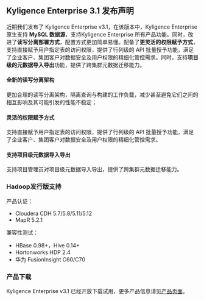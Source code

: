 ## Kyligence Enterprise 3.1 发布声明

近期我们发布了 Kyligence Enterprise v3.1，在该版本中，Kyligence Enterprise 原生支持 **MySQL 数据源**，支持Kyligence Enterprise 所有产品功能。同时，改进了**读写分离部署方式**，配置方式更加简单易懂。配备了**更灵活的权限赋予方式**，支持直接赋予用户指定表的访问权限，提供了行列级的 API 批量授予功能，满足了企业客户、集团客户对数据安全及用户权限的精细化管控需求。同时，支持**项目级的元数据导入导出**功能，提供了跨集群元数据迁移能力。

#### **全新的读写分离架构**

更加合理的读写分离架构，隔离查询与构建的工作负载，减少甚至避免它们之间的相互影响及其可能引发的性能不稳定； 

#### **灵活的权限赋予方式**

支持直接赋予用户指定表的访问权限，提供了行列级的 API 批量授予功能，满足了企业客户、集团客户对数据安全及用户权限的精细化管控需求。

#### **支持项目级元数据导入导出**

支持项目管理员对项目级元数据导入导出，提供了跨集群元数据迁移能力。 



### Hadoop发行版支持

产品认证：

* Cloudera CDH 5.7/5.8/5.11/5.12
* MapR 5.2.1

兼容性测试：

* HBase 0.98+，Hive 0.14+
* Hortonworks HDP 2.4
* 华为 FusionInsight C60/C70

### **产品下载**

Kyligence Enterprise v3.1 已经开放下载试用，更多产品信息请见[产品页面]( http://download.kyligence.io/)。